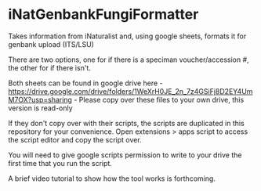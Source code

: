 # iNatGenbankFungiFormatter
Takes information from iNaturalist and, using google sheets, formats it for genbank upload (ITS/LSU)

There are two options, one for if there is a speciman voucher/accession #, the other for if there isn't.

Both sheets can be found in google drive here - https://drive.google.com/drive/folders/1WeXrH0JE_2n_7z4GSiFj8D2EY4UmM7OX?usp=sharing - Please copy over these files to your own drive, this version is read-only

If they don't copy over with their scripts, the scripts are duplicated in this repository for your convenience. Open extensions > apps script to access the script editor and copy the script over.

You will need to give google scripts permission to write to your drive the first time that you run the script.

A brief video tutorial to show how the tool works is forthcoming.
